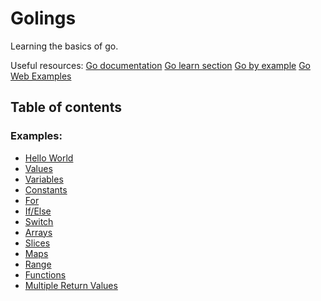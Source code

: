 # Golings

Learning the basics of go.

Useful resources:
[Go documentation](https://golang.org/doc/)
[Go learn section](https://go.dev/learn/)
[Go by example](https://gobyexample.com/)
[Go Web Examples](https://gowebexamples.com/)

## Table of contents

### Examples:

- [Hello World](/examples/hello-world)
- [Values](/examples/values)
- [Variables](/examples/variables)
- [Constants](/examples/constants)
- [For](/examples/for)
- [If/Else](/examples/if-else)
- [Switch](/examples/switch)
- [Arrays](/examples/arrays)
- [Slices](/examples/slices)
- [Maps](/examples/maps)
- [Range](/examples/range)
- [Functions](/examples/functions)
- [Multiple Return Values](/examples/multiple-return-values)
